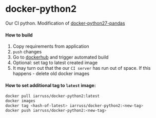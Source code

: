 # docker-python2

Our CI python. Modification of [docker-python27-pandas](https://github.com/serebrov/docker-python27-pandas)

#### How to build

1. Copy requirements from application
2. `push` changes
3. Go to [dockerhub](https://hub.docker.com/r/iarruss/docker-python2/~/settings/automated-builds/) and trigger automated build
4. Optional: set tag to latest created image
5. It may turn out that the our `CI server` has run out of space. If this happens - delete old docker images

#### How to set additional tag to `latest` image:

```bash
docker pull iarruss/docker-python2:latest
docker images
docker tag <hash-of-latest> iarruss/docker-python2:<new-tag>
docker push iarruss/docker-python2:<new-tag>
``` 
